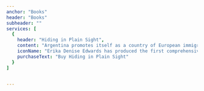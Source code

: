 ```yaml
---
anchor: "Books"
header: "Books"
subheader: ""
services: [
  {
    header: "Hiding in Plain Sight",
    content: "Argentina promotes itself as a country of European immigrants. This makes it an exception to other Latin American countries, which embrace a more mixed—African, Indian, European—heritage. Hiding in Plain Sight: Black Women, the Law, and the Making of a White Argentine Republic traces the origins of what some white Argentines mischaracterize as a “black disappearance” by delving into the intimate lives of black women and explaining how they contributed to the making of a “white” Argentina.",
    iconName: "Erika Denise Edwards has produced the first comprehensive study in English of the history of African descendants outside of Buenos Aires in the late colonial and early republican periods, with a focus on how these women sought whiteness to better their lives and that of their children.",
    purchaseText: "Buy Hiding in Plain Sight"
  }
]


---
```

